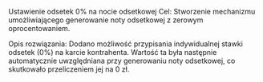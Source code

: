 Ustawienie odsetek 0% na nocie odsetkowej
Cel: Stworzenie mechanizmu umożliwiającego generowanie noty odsetkowej z zerowym oprocentowaniem.

Opis rozwiązania: Dodano możliwość przypisania indywidualnej stawki odsetek (0%) na karcie kontrahenta. 
                  Wartość ta była następnie automatycznie uwzględniana przy generowaniu noty odsetkowej, co skutkowało przeliczeniem jej na 0 zł.
